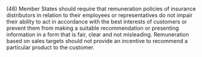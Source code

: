 (46) Member States should require that remuneration policies of insurance distributors in relation to their employees or representatives do not impair their ability to act in accordance with the best interests of customers or prevent them from making a suitable recommendation or presenting information in a form that is fair, clear and not misleading. Remuneration based on sales targets should not provide an incentive to recommend a particular product to the customer.